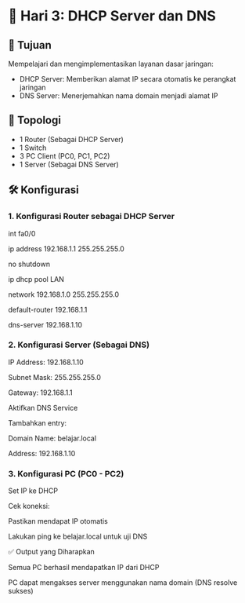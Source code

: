 # 🔹 Hari 3: DHCP Server dan DNS

## 🎯 Tujuan
Mempelajari dan mengimplementasikan layanan dasar jaringan:
- DHCP Server: Memberikan alamat IP secara otomatis ke perangkat jaringan
- DNS Server: Menerjemahkan nama domain menjadi alamat IP

## 🧱 Topologi
- 1 Router (Sebagai DHCP Server)
- 1 Switch
- 3 PC Client (PC0, PC1, PC2)
- 1 Server (Sebagai DNS Server)

## 🛠️ Konfigurasi

### 1. Konfigurasi Router sebagai DHCP Server

int fa0/0

ip address 192.168.1.1 255.255.255.0

no shutdown

ip dhcp pool LAN

network 192.168.1.0 255.255.255.0

default-router 192.168.1.1

dns-server 192.168.1.10


### 2. Konfigurasi Server (Sebagai DNS)

IP Address: 192.168.1.10

Subnet Mask: 255.255.255.0

Gateway: 192.168.1.1


Aktifkan DNS Service

Tambahkan entry:

Domain Name: belajar.local

Address: 192.168.1.10


### 3. Konfigurasi PC (PC0 - PC2)

Set IP ke DHCP

Cek koneksi:

Pastikan mendapat IP otomatis

Lakukan ping ke belajar.local untuk uji DNS


✅ Output yang Diharapkan

Semua PC berhasil mendapatkan IP dari DHCP

PC dapat mengakses server menggunakan nama domain (DNS resolve sukses)
